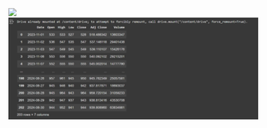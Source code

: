 
<img src="https://avatars.githubusercontent.com/u/113969919" width="48">
<img src="https://github.com/C109118214/AiAnalysic/blob/main/image.png" width="500">
